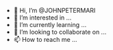 - 👋 Hi, I’m @JOHNPETERMARI
- 👀 I’m interested in ...
- 🌱 I’m currently learning ...
- 💞️ I’m looking to collaborate on ...
- 📫 How to reach me ...

<!---
JOHNPETERMARI/JOHNPETERMARI is a ✨ special ✨ repository because its `README.md` (this file) appears on your GitHub profile.
You can click the Preview link to take a look at your changes.
--->
